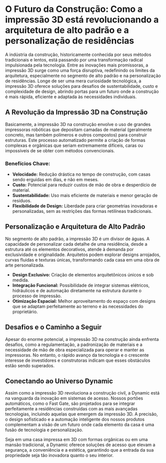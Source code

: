 # O Futuro da Construção: Como a impressão 3D está revolucionando a arquitetura de alto padrão e a personalização de residências

A indústria da construção, historicamente conhecida por seus métodos tradicionais e lentos, está passando por uma transformação radical impulsionada pela tecnologia. Entre as inovações mais promissoras, a impressão 3D surge como uma força disruptiva, redefinindo os limites da arquitetura, especialmente no segmento de alto padrão e na personalização de residências. Longe de ser uma mera curiosidade tecnológica, a impressão 3D oferece soluções para desafios de sustentabilidade, custo e complexidade de design, abrindo portas para um futuro onde a construção é mais rápida, eficiente e adaptada às necessidades individuais.

## A Revolução da Impressão 3D na Construção

Basicamente, a impressão 3D na construção envolve o uso de grandes impressoras robóticas que depositam camadas de material (geralmente concreto, mas também polímeros e outros compostos) para construir estruturas. Este processo automatizado permite a criação de formas complexas e orgânicas que seriam extremamente difíceis, caras ou impossíveis de se obter com métodos convencionais.

### Benefícios Chave:

*   **Velocidade:** Redução drástica no tempo de construção, com casas sendo erguidas em dias, e não em meses.
*   **Custo:** Potencial para reduzir custos de mão de obra e desperdício de material.
*   **Sustentabilidade:** Uso mais eficiente de materiais e menor geração de resíduos.
*   **Flexibilidade de Design:** Liberdade para criar geometrias inovadoras e personalizadas, sem as restrições das formas retilíneas tradicionais.

## Personalização e Arquitetura de Alto Padrão

No segmento de alto padrão, a impressão 3D é um divisor de águas. A capacidade de personalizar cada detalhe de uma residência, desde a estrutura até os elementos decorativos, atende à demanda por exclusividade e originalidade. Arquitetos podem explorar designs arrojados, curvas fluidas e texturas únicas, transformando cada casa em uma obra de arte personalizada.

*   **Design Exclusivo:** Criação de elementos arquitetônicos únicos e sob medida.
*   **Integração Funcional:** Possibilidade de integrar sistemas elétricos, hidráulicos e de automação diretamente na estrutura durante o processo de impressão.
*   **Otimização Espacial:** Melhor aproveitamento do espaço com designs que se adaptam perfeitamente ao terreno e às necessidades do proprietário.

## Desafios e o Caminho a Seguir

Apesar do enorme potencial, a impressão 3D na construção ainda enfrenta desafios, como a regulamentação, a padronização de materiais e a necessidade de mão de obra especializada para operar e manter as impressoras. No entanto, o rápido avanço da tecnologia e o crescente interesse de investidores e construtoras indicam que esses obstáculos estão sendo superados.

## Conectando ao Universo Dynamic

Assim como a impressão 3D revoluciona a construção civil, a Dynamic está na vanguarda da inovação em sistemas de acesso. Nossos portões automáticos, como o Fast Gate, são projetados para se integrar perfeitamente a residências construídas com as mais avançadas tecnologias, incluindo aquelas que emergem da impressão 3D. A precisão, o design sofisticado e a automação inteligente dos nossos produtos complementam a visão de um futuro onde cada elemento da casa é uma fusão de tecnologia e personalização.

Seja em uma casa impressa em 3D com formas orgânicas ou em uma mansão tradicional, a Dynamic oferece soluções de acesso que elevam a segurança, a conveniência e a estética, garantindo que a entrada da sua propriedade seja tão inovadora quanto o seu interior.
